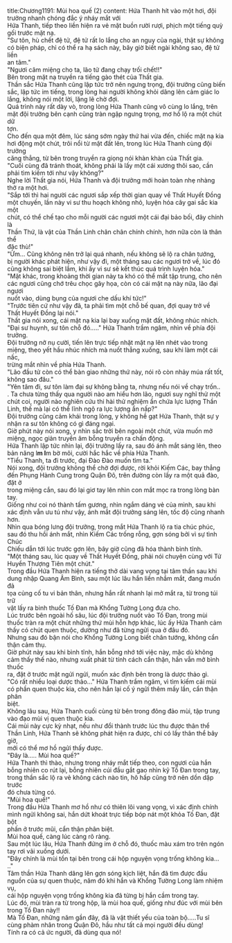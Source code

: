 title:Chương1191: Mùi hoa quế (2)
content:
Hứa Thanh hít vào một hơi, đội trưởng nhanh chóng đắc ý nháy mắt với<br>Hứa Thanh, tiếp theo liền hiện ra vẻ mặt buồn rười rượi, phịch một tiếng quỳ<br>gối trước mặt nạ.<br>"Sư tôn, hù chết đệ tử, đệ tử rất lo lắng cho an nguy của ngài, thật sự không<br>có biện pháp, chỉ có thể ra hạ sách này, bây giờ biết ngài không sao, đệ tử liền<br>an tâm."<br>"Ngươi câm miệng cho ta, lão tử đang chạy trối chết!!"<br>Bên trong mặt nạ truyền ra tiếng gào thét của Thất gia.<br>Thần sắc Hứa Thanh cũng lập tức trở nên ngưng trọng, đội trưởng cũng biến<br>sắc, lập tức im tiếng, trong lòng hai người không khỏi dâng lên cảm giác lo<br>lắng, không nói một lời, lặng lẽ chờ đợi.<br>Quá trình này rất dày vò, trong lòng Hứa Thanh cũng vô cùng lo lắng, trên<br>mặt đội trưởng bên cạnh cũng tràn ngập ngưng trọng, mơ hồ lộ ra một chút dữ<br>tợn.<br>Cho đến qua một đêm, lúc sáng sớm ngày thứ hai vừa đến, chiếc mặt nạ kia<br>hơi động một chút, trôi nổi từ mặt đất lên, trong lúc Hứa Thanh cùng đội trưởng<br>căng thẳng, từ bên trong truyền ra giọng nói khàn khàn của Thất gia.<br>"Cuối cùng đã tránh thoát, không phải là lấy một cái xương thôi sao, cần<br>phải tìm kiếm tới như vậy không?"<br>Nghe lời Thất gia nói, Hứa Thanh và đội trưởng mới hoàn toàn nhẹ nhàng<br>thở ra một hơi.<br>"Sắp tới thì hai người các ngươi sắp xếp thời gian quay về Thất Huyết Đồng<br>một chuyến, lần này vi sư thu hoạch không nhỏ, luyện hóa cây gai sắc kia một<br>chút, có thể chế tạo cho mỗi người các ngươi một cái đại bảo bối, đây chính là<br>Thần Thứ, là vật của Thần Linh chân chân chính chính, hơn nữa còn là thân thể<br>đặc thù!"<br>"Ừm... Cũng không nên trở lại quá nhanh, nếu không sẽ lộ ra chân tướng,<br>bị người khác phát hiện, như vậy đi, một tháng sau các ngươi trở về, lúc đó<br>cũng không sai biệt lắm, khi ấy vi sư sẽ kết thúc quá trình luyện hóa."<br>"Mặt khác, trong khoảng thời gian này ta khó có thể mất tập trung, cho nên<br>các ngươi cũng chớ trêu chọc gây họa, còn có cái mặt nạ này nữa, lão đại ngươi<br>nuốt vào, dùng bụng của ngươi che dấu khí tức!"<br>"Trước tiên cứ như vậy đã, ta phải tìm một chỗ bế quan, đợi quay trở về<br>Thất Huyết Đồng lại nói."<br>Thất gia nói xong, cái mặt nạ kia lại bay xuống mặt đất, không nhúc nhích.<br>"Đại sư huynh, sư tôn chỗ đó....." Hứa Thanh trầm ngâm, nhìn về phía đội<br>trưởng.<br>Đội trưởng nở nụ cười, tiến lên trực tiếp nhặt mặt nạ lên nhét vào trong<br>miệng, theo yết hầu nhúc nhích mà nuốt thẳng xuống, sau khi làm một cái nấc,<br>trừng mắt nhìn về phía Hứa Thanh.<br>"Lão đầu tử còn có thể bàn giao những thứ này, nói rõ còn nhảy múa rất tốt,<br>không sao đâu."<br>"Yên tâm đi, sư tôn làm đại sự không bằng ta, nhưng nếu nói về chạy trốn..<br>. Ta chưa từng thấy qua người nào am hiểu hơn lão, ngươi suy nghĩ thử một<br>chút coi, người nào nghiên cứu thi hài thử nghiệm ẩn chứa lực lượng Thần<br>Linh, thế mà lại có thể lĩnh ngộ ra lực lượng ẩn nấp?"<br>Đội trưởng cũng cảm khái trong lòng, y không hề gạt Hứa Thanh, thật sự y<br>nhận ra sư tôn không có gì đáng ngại.<br>Giờ phút này nói xong, y nhìn sắc trời bên ngoài một chút, vừa muốn mở<br>miệng, ngọc giản truyền âm bỗng truyền ra chấn động.<br>Hứa Thanh lập tức nhìn lại, đội trưởng lấy ra, sau đó ánh mắt sáng lên, theo<br>bản năng l**m l**m bờ môi, cười hắc hắc về phía Hứa Thanh.<br>"Tiểu Thanh, ta đi trước, đại Đào Đào muốn tìm ta."<br>Nói xong, đội trưởng không thể chờ đợi được, rời khỏi Kiếm Các, bay thẳng<br>đến Phụng Hành Cung trong Quận Đô, trên đường còn lấy ra một quả đào, đặt ở<br>trong miệng cắn, sau đó lại giơ tay lên nhìn con mắt mọc ra trong lòng bàn tay.<br>Giống như coi nó thành tấm gương, nhìn ngắm dáng vẻ của mình, sau khi<br>xác định vẫn ưu tú như vậy, ánh mắt đội trưởng sáng lên, tốc độ cũng nhanh<br>hơn.<br>Nhìn qua bóng lưng đội trưởng, trong mắt Hứa Thanh lộ ra tia chúc phúc,<br>sau đó thu hồi ánh mắt, nhìn Kiếm Các trống rỗng, gợn sóng bởi vì sự tình Chúc<br>Chiếu dẫn tới lúc trước gợn lên, bây giờ cũng đã hóa thành bình tĩnh.<br>"Một tháng sau, lúc quay về Thất Huyết Đồng, phải nói chuyện cùng với Tử<br>Huyền Thượng Tiên một chút."<br>Trong đầu Hứa Thanh hiện ra tiếng thở dài vang vọng tại tâm thần sau khi<br>dung nhập Quang Âm Bình, sau một lúc lâu hắn liền nhắm mắt, đang muốn đả<br>tọa củng cố tu vi bản thân, nhưng hắn rất nhanh lại mở mắt ra, từ trong túi trữ<br>vật lấy ra bình thuốc Tố Đan mà Khổng Tường Long đưa cho.<br>Lúc trước bên ngoài hố sâu, lúc đội trưởng nuốt vào Tố Đan, trong mùi<br>thuốc tràn ra một chút những thứ mùi hỗn hợp khác, lúc ấy Hứa Thanh cảm<br>thấy có chút quen thuộc, dường như đã từng ngửi qua ở đâu đó.<br>Nhưng sau đó bận nói cho Khổng Tường Long biết chân tướng, không cẩn<br>thận cảm thụ.<br>Giờ phút này sau khi bình tĩnh, hắn bỗng nhớ tới việc này, mặc dù không<br>cảm thấy thế nào, nhưng xuất phát từ tính cách cẩn thận, hắn vẫn mở bình thuốc<br>ra, đặt ở trước mặt ngửi ngửi, muốn xác định bên trong là dược thảo gì.<br>"Có rất nhiều loại dược thảo..." Hứa Thanh trầm ngâm, vì tìm kiếm cái mùi<br>có phần quen thuộc kia, cho nên hắn lại cố ý ngửi thêm mấy lần, cẩn thận phân<br>biệt.<br>Không lâu sau, Hứa Thanh cuối cùng từ bên trong đông đảo mùi, tập trung<br>vào đạo mùi vị quen thuộc kia.<br>Cái mùi này cực kỳ nhạt, nếu như đổi thành trước lúc thu được thân thể<br>Thần Linh, Hứa Thanh sẽ không phát hiện ra được, chỉ có lấy thân thể bây giờ,<br>mới có thể mơ hồ ngửi thấy được.<br>"Đây là..... Mùi hoa quế?"<br>Hứa Thanh thì thào, nhưng trong nháy mắt tiếp theo, con ngươi của hắn<br>bỗng nhiên co rút lại, bỗng nhiên cúi đầu gắt gao nhìn kỹ Tố Đan trong tay,<br>trong thần sắc lộ ra vẻ không cách nào tin, hô hấp cũng trở nên dồn dập trước<br>đó chưa từng có.<br>"Mùi hoa quế!"<br>Trong đầu Hứa Thanh mơ hồ như có thiên lôi vang vọng, vì xác định chính<br>mình ngửi không sai, hắn dứt khoát trực tiếp bóp nát một khỏa Tố Đan, đặt bột<br>phấn ở trước mũi, cẩn thận phân biệt.<br>Mùi hoa quế, càng lúc càng rõ ràng.<br>Sau một lúc lâu, Hứa Thanh đứng im ở chỗ đó, thuốc màu xám tro trên ngón<br>tay rơi vãi xuống dưới.<br>"Đây chính là mùi tồn tại bên trong cái hộp nguyện vọng trống không kia...<br>.."<br>Tâm thần Hứa Thanh dâng lên gợn sóng kịch liệt, hắn đã tìm được đầu<br>nguồn của sự quen thuộc, năm đó khi hắn và Khổng Tường Long làm nhiệm vụ,<br>cái hộp nguyện vọng trống không kia đã từng bị hắn cầm trong tay.<br>Lúc đó, mùi tràn ra từ trong hộp, là mùi hoa quế, giống như đúc với mùi bên<br>trong Tố Đan này!!<br>Mà Tố Đan, những năm gần đây, đã là vật thiết yếu của toàn bộ…..Tu sĩ<br>cùng phàm nhân trong Quận Đô, hầu như tất cả mọi người đều dùng!<br>Tính ra có cả ức người, đã dùng qua nó!